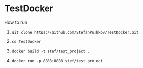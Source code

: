 # TestDocker

How to run

1. `git clone https://github.com/StefanPushkov/TestDocker.git`

2. `cd TestDocker`

3. `docker build -t stef/test_project .`

4. `docker run -p 8888:8888 stef/test_project`
